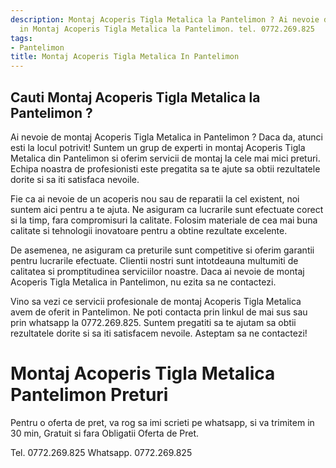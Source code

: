 ```yaml
---
description: Montaj Acoperis Tigla Metalica la Pantelimon ? Ai nevoie de un profesionist
  in Montaj Acoperis Tigla Metalica la Pantelimon. tel. 0772.269.825
tags:
- Pantelimon
title: Montaj Acoperis Tigla Metalica In Pantelimon
---
```



## Cauti Montaj Acoperis Tigla Metalica la Pantelimon ?

Ai nevoie de montaj Acoperis Tigla Metalica in Pantelimon ? Daca da, atunci esti la locul potrivit! Suntem un grup de experti in montaj Acoperis Tigla Metalica din Pantelimon si oferim servicii de montaj la cele mai mici preturi. Echipa noastra de profesionisti este pregatita sa te ajute sa obtii rezultatele dorite si sa iti satisfaca nevoile. 

Fie ca ai nevoie de un acoperis nou sau de reparatii la cel existent, noi suntem aici pentru a te ajuta. Ne asiguram ca lucrarile sunt efectuate corect si la timp, fara compromisuri la calitate. Folosim materiale de cea mai buna calitate si tehnologii inovatoare pentru a obtine rezultate excelente. 

De asemenea, ne asiguram ca preturile sunt competitive si oferim garantii pentru lucrarile efectuate. Clientii nostri sunt intotdeauna multumiti de calitatea si promptitudinea serviciilor noastre. Daca ai nevoie de montaj Acoperis Tigla Metalica in Pantelimon, nu ezita sa ne contactezi. 

Vino sa vezi ce servicii profesionale de montaj Acoperis Tigla Metalica avem de oferit in Pantelimon. Ne poti contacta prin linkul de mai sus sau prin whatsapp la 0772.269.825. Suntem pregatiti sa te ajutam sa obtii rezultatele dorite si sa iti satisfacem nevoile.  Asteptam sa ne contactezi!

# Montaj Acoperis Tigla Metalica Pantelimon Preturi
Pentru o oferta de pret, va rog sa imi scrieti pe whatsapp, si va trimitem in 30 min, Gratuit si fara Obligatii Oferta de Pret.

Tel. 0772.269.825
Whatsapp. 0772.269.825